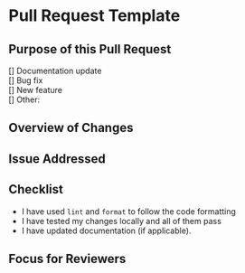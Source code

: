 <!-- DO NOT POST LINKS OR REFERENCES TO COPYRIGHTED CONTENT IN YOUR ISSUE. -->

# Pull Request Template

## **Purpose of this Pull Request**

<!-- (Select the applicable option by placing an "X" in the box.)  -->

[] Documentation update  
[] Bug fix  
[] New feature  
[] Other: <!-- (please explain) -->

## **Overview of Changes**

<!-- (Provide a detailed description of what changes were made in this PR and why they are necessary.) -->

## **Issue Addressed**

<!-- (If applicable, link to the issue this PR resolves, e.g., `Closes #123` or `Fixes #123`.) -->

## **Checklist**

<!-- (Ensure all tasks are completed before submitting your PR.) Only submit a PR to the `dev` branch. -->

- I have used `lint` and `format` to follow the code formatting
- I have tested my changes locally and all of them pass
- I have updated documentation (if applicable).

## **Focus for Reviewers**

<!-- (Is there anything specific you want reviewers to focus on, such as edge cases, possible regressions, or performance concerns?) -->
